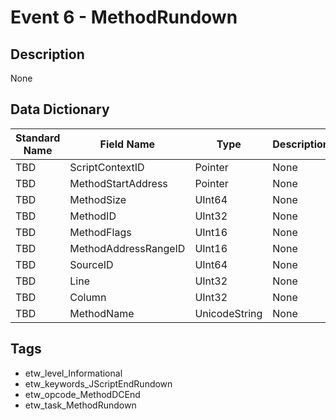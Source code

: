 # Event 6 - MethodRundown

## Description
None

## Data Dictionary
|Standard Name|Field Name|Type|Description|Sample Value|
|---|---|---|---|---|
|TBD|ScriptContextID|Pointer|None|`None`|
|TBD|MethodStartAddress|Pointer|None|`None`|
|TBD|MethodSize|UInt64|None|`None`|
|TBD|MethodID|UInt32|None|`None`|
|TBD|MethodFlags|UInt16|None|`None`|
|TBD|MethodAddressRangeID|UInt16|None|`None`|
|TBD|SourceID|UInt64|None|`None`|
|TBD|Line|UInt32|None|`None`|
|TBD|Column|UInt32|None|`None`|
|TBD|MethodName|UnicodeString|None|`None`|

## Tags
* etw_level_Informational
* etw_keywords_JScriptEndRundown
* etw_opcode_MethodDCEnd
* etw_task_MethodRundown